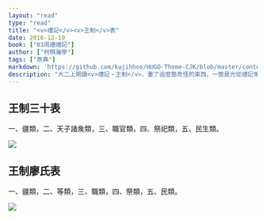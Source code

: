 ```yaml
---
layout: "read"
type: "read"
title: "<v>禮記</v><v>王制</v>表"
date: 2016-12-19
book: ["03周禮禮記"]
author: ["柯棋瀚學"]
tags: ["原典"]
markdown: 'https://github.com/kujihhoe/HUGO-Theme-CJK/blob/master/content/read/03-周禮禮記/050-王制表.md'
description: "大二上期讀<v>禮記‧王制</v>，畫了這麼箇奇怪的東西，一箇是光從禮記來的，一箇是從廖平的一篇來的。很中二，沒什麼用處。點此下載 [PDF](https://pan.baidu.com/s/1L8l2tYd-s7aqjOkvSG6Ttg)"
---
```


## 王制三十表

一、疆類，二、天子諸矦類，三、職官類，四、祭祀類，五、民生類。

![](https://www.superbed.cn/pic/5be2f7f69dc6d6b928f1a33f)

## 王制廖氏表

一、疆類，二、等類，三、職類，四、祭類，五、民類。

![](https://www.superbed.cn/pic/5be2f8039dc6d6b928f1a340)
